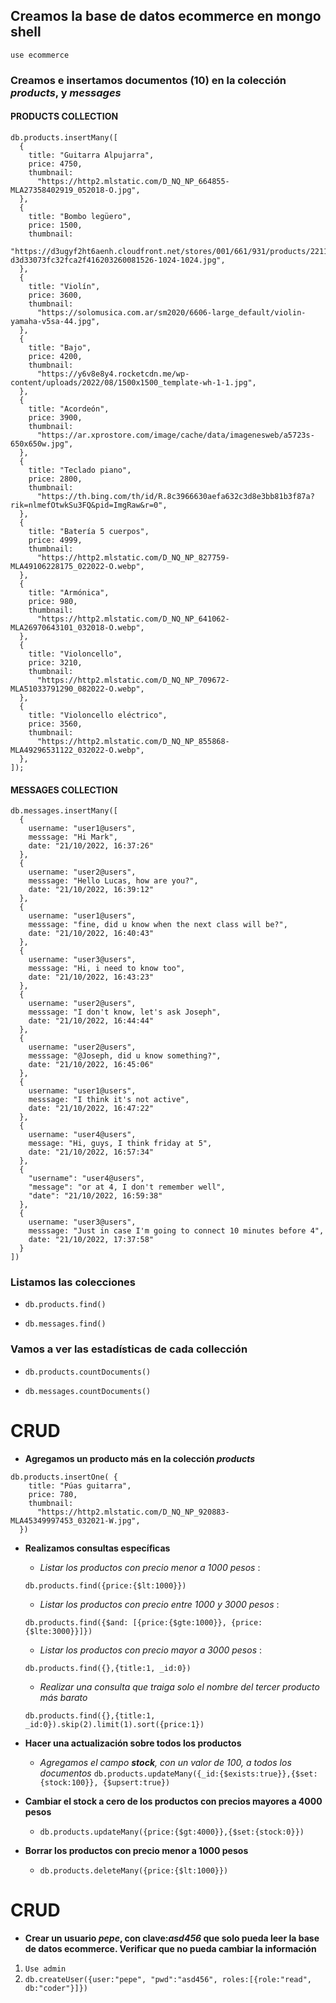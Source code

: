 ## Creamos la base de datos ecommerce en mongo shell

``` use ecommerce ```

### **Creamos e insertamos** documentos (10) en la colección _products_, y _messages_

#### PRODUCTS COLLECTION

```
db.products.insertMany([
  {
    title: "Guitarra Alpujarra",
    price: 4750,
    thumbnail:
      "https://http2.mlstatic.com/D_NQ_NP_664855-MLA27358402919_052018-O.jpg",
  },
  {
    title: "Bombo legüero",
    price: 1500,
    thumbnail:
      "https://d3ugyf2ht6aenh.cloudfront.net/stores/001/661/931/products/2211-d3d33073fc32fca2f416203260081526-1024-1024.jpg",
  },
  {
    title: "Violín",
    price: 3600,
    thumbnail:
      "https://solomusica.com.ar/sm2020/6606-large_default/violin-yamaha-v5sa-44.jpg",
  },
  {
    title: "Bajo",
    price: 4200,
    thumbnail:
      "https://y6v8e8y4.rocketcdn.me/wp-content/uploads/2022/08/1500x1500_template-wh-1-1.jpg",
  },
  {
    title: "Acordeón",
    price: 3900,
    thumbnail:
      "https://ar.xprostore.com/image/cache/data/imagenesweb/a5723s-650x650w.jpg",
  },
  {
    title: "Teclado piano",
    price: 2800,
    thumbnail:
      "https://th.bing.com/th/id/R.8c3966630aefa632c3d8e3bb81b3f87a?rik=nlmefOtwkSu3FQ&pid=ImgRaw&r=0",
  },
  {
    title: "Batería 5 cuerpos",
    price: 4999,
    thumbnail:
      "https://http2.mlstatic.com/D_NQ_NP_827759-MLA49106228175_022022-O.webp",
  },
  {
    title: "Armónica",
    price: 980,
    thumbnail:
      "https://http2.mlstatic.com/D_NQ_NP_641062-MLA26970643101_032018-O.webp",
  },
  {
    title: "Violoncello",
    price: 3210,
    thumbnail:
      "https://http2.mlstatic.com/D_NQ_NP_709672-MLA51033791290_082022-O.webp",
  },
  {
    title: "Violoncello eléctrico",
    price: 3560,
    thumbnail:
      "https://http2.mlstatic.com/D_NQ_NP_855868-MLA49296531122_032022-O.webp",
  },
]);
```

#### MESSAGES COLLECTION

```
db.messages.insertMany([
  {
    username: "user1@users",
    messsage: "Hi Mark",
    date: "21/10/2022, 16:37:26"
  },
  {
    username: "user2@users",
    messsage: "Hello Lucas, how are you?",
    date: "21/10/2022, 16:39:12"
  },
  {
    username: "user1@users",
    messsage: "fine, did u know when the next class will be?",
    date: "21/10/2022, 16:40:43"
  },
  {
    username: "user3@users",
    messsage: "Hi, i need to know too",
    date: "21/10/2022, 16:43:23"
  },
  {
    username: "user2@users",
    messsage: "I don't know, let's ask Joseph",
    date: "21/10/2022, 16:44:44"
  },
  {
    username: "user2@users",
    messsage: "@Joseph, did u know something?",
    date: "21/10/2022, 16:45:06"
  },
  {
    username: "user1@users",
    messsage: "I think it's not active",
    date: "21/10/2022, 16:47:22"
  },
  {
    username: "user4@users",
    message: "Hi, guys, I think friday at 5",
    date: "21/10/2022, 16:57:34"
  },
  {
    "username": "user4@users",
    "message": "or at 4, I don't remember well",
    "date": "21/10/2022, 16:59:38"
  },
  {
    username: "user3@users",
    messsage: "Just in case I'm going to connect 10 minutes before 4",
    date: "21/10/2022, 17:37:58"
  }
])
```

### **Listamos las colecciones**

- `db.products.find()`

- `db.messages.find()`

###  **Vamos a ver las estadísticas de cada collección**

- `db.products.countDocuments()`

- `db.messages.countDocuments()`

# **CRUD**

- **Agregamos un producto más en la colección *products***

```
db.products.insertOne( {
    title: "Púas guitarra",
    price: 780,
    thumbnail:
      "https://http2.mlstatic.com/D_NQ_NP_920883-MLA45349997453_032021-W.jpg",
  })
```

- **Realizamos consultas específicas**
    
   - *Listar los productos con precio menor a 1000 pesos* :
  
    ```db.products.find({price:{$lt:1000}})```

   - *Listar los productos con precio entre 1000 y 3000 pesos* :
    
    ```db.products.find({$and: [{price:{$gte:1000}}, {price:{$lte:3000}}]})```

   - *Listar los productos con precio mayor a 3000 pesos* :
    
    ```db.products.find({},{title:1, _id:0})```

   - *Realizar una consulta que traiga solo el nombre del tercer producto más barato*
    
    ```db.products.find({},{title:1, _id:0}).skip(2).limit(1).sort({price:1})``` 

- **Hacer una actualización sobre todos los productos**

   - *Agregamos el campo **stock**, con un valor de 100, a todos los documentos*
   ```db.products.updateMany({_id:{$exists:true}},{$set:{stock:100}}, {$upsert:true})```

- **Cambiar el stock a cero de los productos con precios mayores a 4000 pesos**

    - ```db.products.updateMany({price:{$gt:4000}},{$set:{stock:0}})```

- **Borrar los productos con precio menor a 1000 pesos**

    - ```db.products.deleteMany({price:{$lt:1000}})```

# **CRUD**

- **Crear un usuario *pepe*, con clave:*asd456* que solo pueda leer la base de datos ecommerce. Verificar que no pueda cambiar la información**

1. ```Use admin```
2. ```db.createUser({user:"pepe", "pwd":"asd456", roles:[{role:"read", db:"coder"}]})```